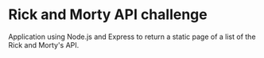 # Rick and Morty API challenge

Application using Node.js and Express to return a static page of a list of the Rick and Morty's API.
